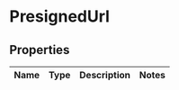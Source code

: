 

# PresignedUrl


## Properties

| Name | Type | Description | Notes |
|------------ | ------------- | ------------- | -------------|



